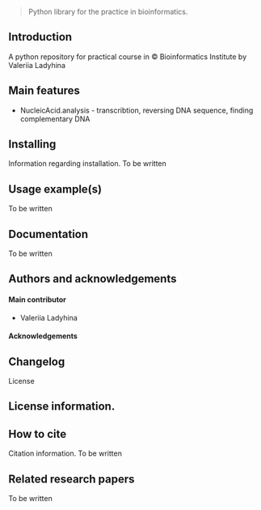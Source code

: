 > Python library for the practice in bioinformatics.

## Introduction
A python repository for practical course in © Bioinformatics Institute by Valeriia Ladyhina

## Main features
* NucleicAcid.analysis - transcribtion, reversing DNA sequence, finding complementary DNA

## Installing
Information regarding installation.
To be written

## Usage example(s)
To be written

## Documentation
To be written

## Authors and acknowledgements
#### Main contributor
* Valeriia Ladyhina

#### Acknowledgements

## Changelog
License
## License information.

## How to cite
Citation information.
To be written

## Related research papers
To be written 
